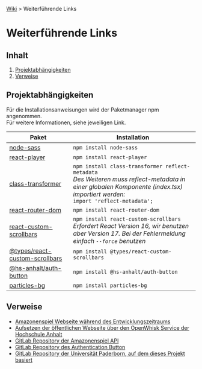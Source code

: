 [Wiki](README.md) > Weiterführende Links

# Weiterführende Links

## Inhalt

1. [Projektabhängigkeiten](#projektabhängigkeiten)
2. [Verweise](#verweise)

## Projektabhängigkeiten

Für die Installationsanweisungen wird der Paketmanager npm angenommen.  
Für weitere Informationen, siehe jeweiligen Link.

| Paket | Installation |
| ------ | ------ |
| [node-sass](https://www.npmjs.com/package/node-sass) | `npm install node-sass` |
| [react-player](https://www.npmjs.com/package/react-player) | `npm install react-player` |
| [class-transformer](https://www.npmjs.com/package/class-transformer) | `npm install class-transformer reflect-metadata`<br>_Des Weiteren muss reflect-metadata in einer globalen Komponente (index.tsx) importiert werden:_<br>`import 'reflect-metadata';` |
| [react-router-dom](https://www.npmjs.com/package/react-router-dom) | `npm install react-router-dom` |
| [react-custom-scrollbars](https://www.npmjs.com/package/react-custom-scrollbars) | `npm install react-custom-scrollbars`<br>_Erfordert React Version 16, wir benutzen aber Version 17. Bei der Fehlermeldung einfach `--force` benutzen_ |
| [@types/react-custom-scrollbars](https://www.npmjs.com/package/@types/react-custom-scrollbars) | `npm install @types/react-custom-scrollbars` |
| [@hs-anhalt/auth-button](https://www.npmjs.com/package/@hs-anhalt/auth-button) | `npm install @hs-anhalt/auth-button` |
| [particles-bg](https://www.npmjs.com/package/particles-bg) | `npm install particles-bg` |

## Verweise

- [Amazonenspiel Webseite während des Entwicklungszeitraums](https://webengineering.ins.hs-anhalt.de:40443/api/v1/web/whisk.system/911_master/website/)
- [Aufsetzen der öffentlichen Webseite über den OpenWhisk Service der Hochschule Anhalt](https://gitlab.hs-anhalt.de/gitlab-integration/userdocumentation/-/blob/master/web-action/Node-Web-Programm.md)
- [GitLab Repository der Amazonenspiel API](https://gitlab.hs-anhalt.de/zwischenprojekte/game-of-the-amazons-service)
- [GitLab Repository des Authentication Button](https://gitlab.hs-anhalt.de/zwischenprojekte/authentication-button)
- [GitLab Repository der Universität Paderborn, auf dem dieses Projekt basiert](https://github.com/dice-group/Amazons/wiki)
